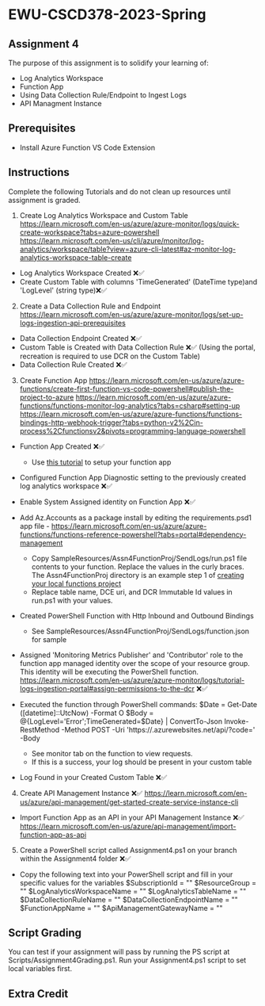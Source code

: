# EWU-CSCD378-2023-Spring

## Assignment 4

The purpose of this assignment is to solidify your learning of:

- Log Analytics Workspace
- Function App
- Using Data Collection Rule/Endpoint to Ingest Logs
- API Managment Instance

## Prerequisites

- Install Azure Function VS Code Extension

## Instructions

Complete the following Tutorials and do not clean up resources until assignment is graded.

1. Create Log Analytics Workspace and Custom Table
   https://learn.microsoft.com/en-us/azure/azure-monitor/logs/quick-create-workspace?tabs=azure-powershell
   https://learn.microsoft.com/en-us/cli/azure/monitor/log-analytics/workspace/table?view=azure-cli-latest#az-monitor-log-analytics-workspace-table-create

- Log Analytics Workspace Created ❌✅
- Create Custom Table with columns 'TimeGenerated' (DateTime type)and 'LogLevel' (string type)❌✅

2. Create a Data Collection Rule and Endpoint
   https://learn.microsoft.com/en-us/azure/azure-monitor/logs/set-up-logs-ingestion-api-prerequisites

- Data Collection Endpoint Created ❌✅
- Custom Table is Created with Data Collection Rule ❌✅ (Using the portal, recreation is required to use DCR on the Custom Table)
- Data Collection Rule Created ❌✅


3. Create Function App
   https://learn.microsoft.com/en-us/azure/azure-functions/create-first-function-vs-code-powershell#publish-the-project-to-azure
   https://learn.microsoft.com/en-us/azure/azure-functions/functions-monitor-log-analytics?tabs=csharp#setting-up
   https://learn.microsoft.com/en-us/azure/azure-functions/functions-bindings-http-webhook-trigger?tabs=python-v2%2Cin-process%2Cfunctionsv2&pivots=programming-language-powershell

- Function App Created ❌✅
  - Use [this tutorial](https://learn.microsoft.com/en-us/azure/azure-functions/create-first-function-vs-code-powershell) to setup your function app
- Configured Function App Diagnostic setting to the previously created log analytics workspace ❌✅
- Enable System Assigned identity on Function App ❌✅
- Add Az.Accounts as a package install by editing the requirements.psd1 app file - https://learn.microsoft.com/en-us/azure/azure-functions/functions-reference-powershell?tabs=portal#dependency-management 

  - Copy SampleResources/Assn4FunctionProj/SendLogs/run.ps1 file contents to your function. Replace the values in the curly braces. The Assn4FunctionProj directory is an example step 1 of [creating your local functions project](https://learn.microsoft.com/en-us/azure/azure-functions/create-first-function-vs-code-powershell#create-an-azure-functions-project)
  - Replace table name, DCE uri, and DCR Immutable Id values in run.ps1 with your values. 
- Created PowerShell Function with Http Inbound and Outbound Bindings 
  - See SampleResources/Assn4FunctionProj/SendLogs/function.json for sample
- Assigned 'Monitoring Metrics Publisher' and 'Contributor' role to the function app managed identity over the scope of your resource group. This identity will be executing the PowerShell function. https://learn.microsoft.com/en-us/azure/azure-monitor/logs/tutorial-logs-ingestion-portal#assign-permissions-to-the-dcr ❌✅
- Executed the function through PowerShell commands: 
$Date = Get-Date ([datetime]::UtcNow) -Format O 
$Body = @{LogLevel='Error';TimeGenerated=$Date} | ConvertTo-Json
Invoke-RestMethod -Method POST -Uri 'https://<Fn App Name>.azurewebsites.net/api/<Function Name>?code=<My Function API Key here>' -Body <Body> 
  - See monitor tab on the function to view requests. 
  - If this is a success, your log should be present in your custom table
- Log Found in your Created Custom Table ❌✅

4. Create API Management Instance ❌✅
   https://learn.microsoft.com/en-us/azure/api-management/get-started-create-service-instance-cli
- Import Function App as an API in your API Management Instance ❌✅
 https://learn.microsoft.com/en-us/azure/api-management/import-function-app-as-api 


5. Create a PowerShell script called Assignment4.ps1 on your branch within the Assignment4 folder ❌✅

- Copy the following text into your PowerShell script and fill in your specific values for the variables
   $SubscriptionId = ""
   $ResourceGroup = ""
   $LogAnalyticsWorkspaceName = ""
   $LogAnalyticsTableName = ""
   $DataCollectionRuleName = ""
   $DataCollectionEndpointName = ""
   $FunctionAppName = ""
   $ApiManagementGatewayName = ""

## Script Grading
You can test if your assignment will pass by running the PS script at Scripts/Assignment4Grading.ps1. Run your Assignment4.ps1 script to set local variables first.


## Extra Credit
